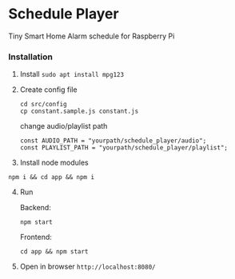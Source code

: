 # Schedule Player

Tiny Smart Home Alarm schedule for Raspberry Pi

### Installation
1. Install `sudo apt install mpg123`

2. Create config file
    ```
    cd src/config
    cp constant.sample.js constant.js
    ```

    change audio/playlist path
    ```
    const AUDIO_PATH = "yourpath/schedule_player/audio";
    const PLAYLIST_PATH = "yourpath/schedule_player/playlist";
    ```

3. Install node modules
```
npm i && cd app && npm i
```

4. Run

    Backend:
    ```
    npm start
    ```

    Frontend:
    ```
    cd app && npm start
    ```

5. Open in browser `http://localhost:8080/`
